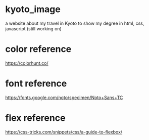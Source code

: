 # kyoto_image
a website about my travel in Kyoto to show my degree in html, css, javascript (still working on)

# color reference
https://colorhunt.co/

# font reference
https://fonts.google.com/noto/specimen/Noto+Sans+TC

# flex reference
https://css-tricks.com/snippets/css/a-guide-to-flexbox/